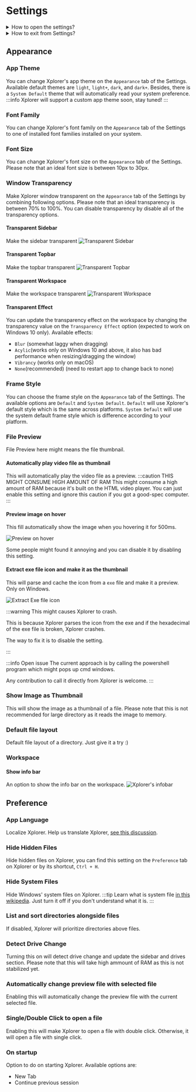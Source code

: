 # Settings

<details>
<summary>
How to open the settings?
</summary>
You can open settings on Xplorer by clicking the `Settings` button on the left down of Xplorer.

![Settings](/img/docs/settings.webp)

</details>
<details>
<summary>
How to exit from Settings?
</summary>
You can exit from Settings on Xplorer by clicking on the upside left of Xplorer.

![Settings](/img/docs/exit-settings.webp)

</details>

## Appearance

### App Theme

You can change Xplorer's app theme on the `Appearance` tab of the Settings. Available default themes are `light`, `light+`, `dark`, and `dark+`. Besides, there is a `System Default` theme that will automatically read your system preference.
:::info
Xplorer will support a custom app theme soon, stay tuned!
:::

### Font Family

You can change Xplorer's font family on the `Appearance` tab of the Settings to one of installed font families installed on your system.

### Font Size

You can change Xplorer's font size on the `Appearance` tab of the Settings. Please note that an ideal font size is between 10px to 30px.

### Window Transparency

Make Xplorer window transparent on the `Appearance` tab of the Settings by combining following options. Please note that an ideal transparency is between 70% to 100%. You can disable transparency by disable all of the transparency options.

#### Transparent Sidebar

Make the sidebar transparent
![Transparent Sidebar](/img/docs/transparent-sidebar.webp)

#### Transparent Topbar

Make the topbar transparent
![Transparent Topbar](/img/docs/transparent-topbar.webp)

#### Transparent Workspace

Make the workspace transparent
![Transparent Workspace](/img/docs/transparent-workspace.webp)

#### Transparent Effect

You can update the transparency effect on the workspace by changing the transparency value on the `Transparency Effect` option (expected to work on Windows 10 only). Available effects:

-   `Blur` (somewhat laggy when dragging)
-   `Acylic`(works only on Windows 10 and above, it also has bad performance when resizing/dragging the window)
-   `Vibrancy` (works only on macOS)
-   `None`(recommended) (need to restart app to change back to none)

### Frame Style

You can choose the frame style on the `Appearance` tab of the Settings. The available options are `Default` and `System Default`. `Default` will use Xplorer's default style which is the same across platforms. `System Default` will use the system default frame style which is difference according to your platform.

### File Preview

File Preview here might means the file thumbnail.

#### Automatically play video file as thumbnail

This will automatically play the video file as a preview.
:::caution THIS MIGHT CONSUME HIGH AMOUNT OF RAM
This might consume a high amount of RAM because it's built on the HTML video player.
You can just enable this setting and ignore this caution if you got a good-spec computer.
:::

#### Preview image on hover

This fill automatically show the image when you hovering it for 500ms.

![Preview on hover](/img/docs/preview-on-hover.webp)

Some people might found it annoying and you can disable it by disabling this setting.

#### Extract exe file icon and make it as the thumbnail

This will parse and cache the icon from a `exe` file and make it a preview. Only on Windows.

![Extract Exe file icon](/img/docs/extract-exe-icon.webp)

:::warning This might causes Xplorer to crash.

This is because Xplorer parses the icon from the exe and if the hexadecimal of the exe file is broken, Xplorer crashes.

The way to fix it is to disable the setting.

:::

:::info Open issue
The current approach is by calling the powershell program which might pops up cmd windows.

Any contribution to call it directly from Xplorer is welcome.
:::

### Show Image as Thumbnail

This will show the image as a thumbnail of a file. Please note that this is not recommended for large directory as it reads the image to memory.

### Default file layout

Default file layout of a directory. Just give it a try :)

### Workspace

#### Show info bar

An option to show the info bar on the workspace.
![Xplorer's infobar](/img/docs/infobar.webp)

## Preference

### App Language

Localize Xplorer. Help us translate Xplorer, [see this discussion](https://github.com/kimlimjustin/xplorer/discussions/30).

### Hide Hidden Files

Hide hidden files on Xplorer, you can find this setting on the `Preference` tab on Xplorer or by its shortcut, `Ctrl + H`.

### Hide System Files

Hide Windows' system files on Xplorer.
:::tip
Learn what is system file [in this wikipedia](https://en.wikipedia.org/wiki/System_file). Just turn it off if you don't understand what it is.
:::

### List and sort directories alongside files

If disabled, Xplorer will prioritize directories above files.

### Detect Drive Change

Turning this on will detect drive change and update the sidebar and drives section. Please note that this will take high ammount of RAM as this is not stabilized yet.

### Automatically change preview file with selected file

Enabling this will automatically change the preview file with the current selected file.

### Single/Double Click to open a file

Enabling this will make Xplorer to open a file with double click. Otherwise, it will open a file with single click.

### On startup

Option to do on starting Xplorer. Available options are:

-   New Tab
-   Continue previous session
